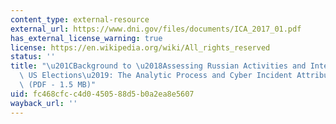 ```yaml
---
content_type: external-resource
external_url: https://www.dni.gov/files/documents/ICA_2017_01.pdf
has_external_license_warning: true
license: https://en.wikipedia.org/wiki/All_rights_reserved
status: ''
title: "\u201CBackground to \u2018Assessing Russian Activities and Intentions in Recent\
  \ US Elections\u2019: The Analytic Process and Cyber Incident Attribution\u201D\
  \ (PDF - 1.5 MB)"
uid: fc468cfc-c4d0-4505-88d5-b0a2ea8e5607
wayback_url: ''
---
```

